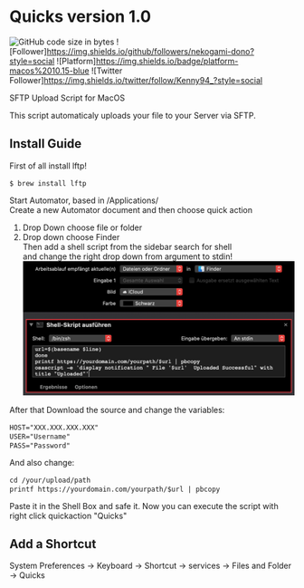 # Quicks version 1.0
![GitHub code size in bytes](https://img.shields.io/github/languages/code-size/nekogami-dono/quicks)
![Follower]https://img.shields.io/github/followers/nekogami-dono?style=social
![Platform]https://img.shields.io/badge/platform-macos%2010.15-blue
![Twitter Follower]https://img.shields.io/twitter/follow/Kenny94_?style=social


SFTP Upload Script for MacOS

This script automaticaly uploads your file to your Server via SFTP.
## Install Guide
First of all install lftp!  
```
$ brew install lftp
```
Start Automator, based in /Applications/  
Create a new Automator document and then choose quick action  
1. Drop Down choose file or folder  
2. Drop down choose Finder  
Then add a shell script from the sidebar search for shell  
and change the right drop down from argument to stdin!
![Service](https://raw.githubusercontent.com/Nekogami-dono/Quicks/master/service.png)

After that Download the source and change the variables:
```
HOST="XXX.XXX.XXX.XXX"
USER="Username"
PASS="Password"
```
  And also change: 
```
cd /your/upload/path
printf https://yourdomain.com/yourpath/$url | pbcopy
```
Paste it in the Shell Box and safe it.
Now you can execute the script with right click quickaction "Quicks"  
## Add a Shortcut
System Preferences -> Keyboard -> Shortcut -> services -> Files and Folder -> Quicks
